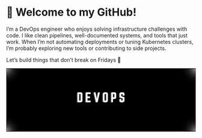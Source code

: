 # 👋 Welcome to my GitHub!

I’m a DevOps engineer who enjoys solving infrastructure challenges with code. I like clean pipelines, well-documented systems, and tools that just work. When I’m not automating deployments or tuning Kubernetes clusters, I’m probably exploring new tools or contributing to side projects.

Let’s build things that don’t break on Fridays 🚀 

![image alt](https://github.com/Tebriz94/Tebriz94/blob/7bfd3f79ae2ff0badc00fdaaa78b362cff18f315/dEVoPS.png)
